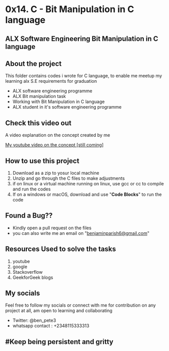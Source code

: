 # 0x14. C - Bit Manipulation in  C language

## ALX Software Engineering Bit Manipulation in C language

## About the project
This folder contains codes i wrote for C language, to enable me meetup my learning alx S.E requirements for graduation

* ALX software engineering programme
* ALX Bit manipulation task
* Working with Bit Manipulation in  C language
* ALX student in it's software engineering programme


## Check this video out
<p> A video explanation on the concept created by me</p>
<a href="https://youtube.com" target="blank"> My youtube video on the concept [still coming] </a>

## How to use this project
1. Download as a zip to yosur local machine
2. Unzip and go through the C files to make adjustments
3. if on linux or a virtual machine running on linux, use gcc or cc to compile and run the codes
4. If on a windows or macOS, download and use "<b>Code Blocks</b>" to run the code
   

## Found a Bug??
* Kindly open a pull request on the files
* you can also write me an email on "benjaminparish6@gmail.com" 

## Resources Used to solve the tasks
1. youtube
2. google
3. Stackoverflow
4. GeekforGeek blogs
## My socials
<p> Feel free to follow my socials or connect with me for contribution on any project at all, am open to learning and collaborating</p>

* Twitter: @ben_pete3
* whatsapp contact : +2348115333313


## #Keep being persistent and gritty 
